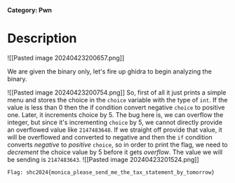 **Category: Pwn**

# Description
![[Pasted image 20240423200657.png]]

We are given the binary only, let's fire up ghidra to begin analyzing the binary.

![[Pasted image 20240423200754.png]]
So, first of all it just prints a simple menu and stores the choice in the `choice` variable with the type of `int`. If the value is less than 0 then the if condition convert negative `choice` to positive one. Later, it increments choice by 5. The bug here is, we can overflow the integer, but since it's incrementing `choice` by 5, we cannot directly provide an overflowed value like `2147483648`. If we straight off provide that value, it will be overflowed and converted to negative and then the `if` condition converts *negative* to *positive* `choice`, so in order to print the flag, we need to *decrement* the choice value by 5 before it gets *overflow*. The value we will be sending is `2147483643`.
![[Pasted image 20240423201524.png]]

`Flag: shc2024{monica_please_send_me_the_tax_statement_by_tomorrow}`
